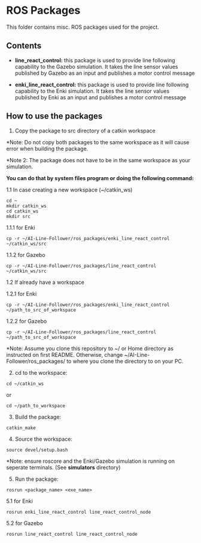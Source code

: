 # ROS Packages

This folder contains misc. ROS packages used for the project.

## Contents

* __line_react_control:__ this package is used to provide line following capability to the Gazebo simulation. It takes the line sensor values published by Gazebo as an input and publishes a motor control message

* __enki_line_react_control:__ this package is used to provide line following capability to the Enki simulation. It takes the line sensor values published by Enki as an input and publishes a motor control message

## How to use the packages

1. Copy the package to src directory of a catkin workspace

*Note: Do not copy both packages to the same workspace as it will cause error when building the package.

*Note 2: The package does not have to be in the same workspace as your simulation.

__You can do that by system files program or doing the following command:__

1.1 In case creating a new workspace (~/catkin_ws)
```
cd ~
mkdir catkin_ws
cd catkin_ws
mkdir src
```
1.1.1 for Enki
```
cp -r ~/AI-Line-Follower/ros_packages/enki_line_react_control ~/catkin_ws/src
```
1.1.2 for Gazebo
```
cp -r ~/AI-Line-Follower/ros_packages/line_react_control ~/catkin_ws/src
```
1.2 If already have a workspace

1.2.1 for Enki
```
cp -r ~/AI-Line-Follower/ros_packages/enki_line_react_control ~/path_to_src_of_workspace
```
1.2.2 for Gazebo
```
cp -r ~/AI-Line-Follower/ros_packages/line_react_control ~/path_to_src_of_workspace
```

*Note: Assume you clone this repository to ~/ or Home directory as instructed on first README. Otherwise, change ~/AI-Line-Follower/ros_packages/ to where you clone the directory to on your PC.

2. cd to the workspace:
```
cd ~/catkin_ws
```
or
```
cd ~/path_to_workspace
```
3. Build the package:
```
catkin_make
```
4. Source the workspace:
```
source devel/setup.bash
```

*Note: ensure roscore and the Enki/Gazebo simulation is running on seperate terminals. (See __simulators__ directory)

5. Run the package:
```
rosrun <package_name> <exe_name>
```
5.1 for Enki
```
rosrun enki_line_react_control line_react_control_node
```
5.2 for Gazebo
```
rosrun line_react_control line_react_control_node
```
